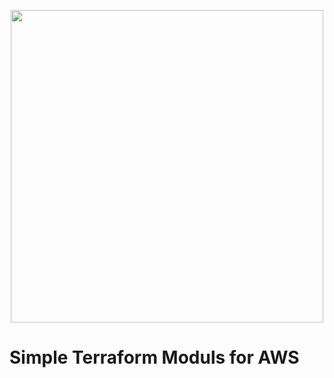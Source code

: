 <p align="center"><img width="500px" src="https://blog.knoldus.com/wp-content/uploads/2021/11/tf_aws.png" /> </p>
<h1>Simple Terraform Moduls for AWS</h1>
